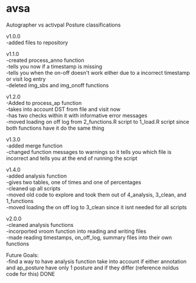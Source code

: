# avsa
Autographer vs activpal Posture classifications

v1.0.0  
  -added files to repository

v1.1.0  
  -created process_anno function  
    -tells you now if a timestamp is missing  
    -tells you when the on-off doesn't work either due to a incorrect timestamp or visit log entry  
  -deleted img_sbs and img_onoff functions  
  
v1.2.0  
  -Added to process_ap function  
    -takes into account DST from file and visit now  
    -has two checks within it with informative error messages  
  -moved loading on off log from 2_functions.R script to 1_load.R script since both functions have it do the same thing  
  
v1.3.0  
  -added merge function  
  -changed function messages to warnings so it tells you which file is incorrect and tells you at the end of running the
   script  

v1.4.0  
  -added analysis function  
    -gives two tables, one of times and one of percentages  
  -cleaned up all scripts  
    -moved old code to explore and took them out of 4_analysis, 3_clean, and 1_functions  
    -moved loading the on off log to 3_clean since it isnt needed for all scripts  
    
v2.0.0  
  -cleaned analysis functions  
  -incorported vroom function into reading and writing files  
  -made reading timestamps, on_off_log, summary files into their own functions  
  
Future Goals:  
  -find a way to have analysis function take into account if either annotation and ap_posture have only 1 posture
   and if they differ (reference noldus code for this) DONE  